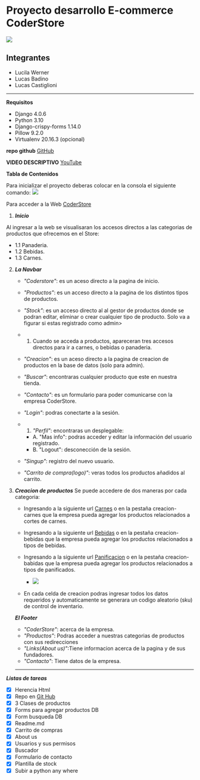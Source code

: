 # Proyecto desarrollo E-commerce CoderStore
![](https://media.discordapp.net/attachments/1004393238276362365/1005986351855964250/coderhouse-logo.png?width=473&height=473 )
## Integrantes
- Lucila Werner
- Lucas Badino
- Lucas Castiglioni
---
**Requisitos** 
- Django 4.0.6
- Python 3.10
- Django-crispy-forms 1.14.0
- Pillow 9.2.0
- Virtualenv 20.16.3 (opcional)

**repo github**
[GitHub](https://github.com/lucasbadino/trabajo_1)

**VIDEO DESCRIPTIVO**
[YouTube](https://youtu.be/DbLyT8T7-wk)


**Tabla de Contenidos**

Para inicializar el proyecto deberas colocar en la consola el siguiente comando:
![](https://media.discordapp.net/attachments/1004393238276362365/1005977594602201238/Screen_Shot_2022-08-07_at_7.14.04_PM.png?width=1025&height=105)


Para acceder a la Web [CoderStore](https://coderstore.onrender.com)

1. ***Inicio***

Al ingresar a la web se visualisaran los accesos directos a las categorias de productos que ofrecemos en el Store: 

   - 1.1 Panaderia.     
   - 1.2 Bebidas.
   - 1.3 Carnes.

2.  ***La Navbar*** 

    - *"Coderstore"*: es un aceso directo a la pagina de inicio.
    - *"Productos"*: es un acceso directo a la pagina de los distintos tipos de productos.
    - *"Stock"*: es un acceso directo al al gestor de productos donde se podran editar, eliminar o crear cualquier tipo de producto. Solo va a figurar si  estas registrado como admin>

    - 1. Cuando se acceda a productos, apareceran tres accesos directos para ir a carnes, o bebidas o panaderia. 

    - *"Creacion"*: es un aceso directo a la pagina de creacion de productos en la base de datos (solo para admin).
    - *"Buscar"*: encontraras cualquier producto que este en nuestra tienda.
    - *"Contacto"*: es un formulario para poder comunicarse con la empresa CoderStore.
    - *"Login"*: podras conectarte a la sesión.
    - 1. *"Perfil"*: encontraras un desplegable:
        - A. "Mas info": podras acceder y editar la información del usuario registrado.
        - B. "Logout": desconección de la sesión.
    - *"Singup"*: registro del nuevo usuario.
    - *"Carrito de compra(logo)"*: veras todos los productos añadidos al carrito. 

3. ***Creacion de productos***
   Se puede accedere de dos maneras por cada categoria:
    - Ingresando a la siguiente url [Carnes](http://coderstore.pythonanywhere.com/meat/create-meats/) o en la pestaña creacion-   carnes que la empresa pueda agregar los productos relacionados a cortes de carnes.
    - Ingresando a la siguiente url [Bebidas](http://coderstore.pythonanywhere.com/drink/create-drinks/) o en la pestaña creacion- bebidas que la empresa pueda agregar los productos relacionados a tipos de bebidas. 
    - Ingresando a la siguiente url [Panificacion](http://coderstore.pythonanywhere.com/bakery/create-bakeries/) o en la pestaña creacion- babidas que la empresa pueda agregar los productos relacionados a tipos de panificados.

        - ![](https://media.discordapp.net/attachments/1004393238276362365/1005986750956576888/Formulario.png)

    - En cada celda de creacion podras ingresar todos los datos requeridos y automaticamente se generara un codigo aleatorio (sku) de control de inventario. 
    
    ***El Footer***
    - *"CoderStore"*: acerca de la empresa.
    - *"Productos"*: Podras acceder a nuestras categorias de productos con sus redirecciones  
    - *"Links(About us)"*:Tiene informacion acerca de la pagina y de sus fundadores.
    - *"Contacto"*:  Tiene datos de la empresa.
    ---
***Listas de tareas***
- [x] Herencia Html
- [x] Repo en [Git Hub](https://github.com/lucasbadino/trabajo_1)
- [x] 3 Clases de productos 
- [x] Forms para agregar productos DB
- [x] Form busqueda DB
- [x] Readme.md
- [x] Carrito de compras
- [x] About us
- [x] Usuarios y sus permisos
- [x] Buscador
- [x] Formulario de contacto
- [x] Plantilla de stock
- [x] Subir a python any where
